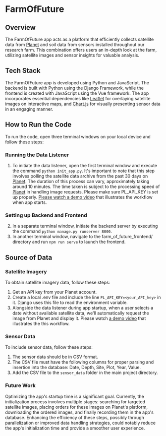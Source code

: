 # FarmOfFuture

## Overview
The FarmOfFuture app acts as a platform that efficiently collects satellite data from [Planet](https://www.planet.com/) and soil data from sensors installed throughout our research farm. This combination offers users an in-depth look at the farm, utilizing satellite images and sensor insights for valuable analysis.

## Tech Stack
The FarmOfFuture app is developed using Python and JavaScript. The backend is built with Python using the Django Framework, while the frontend is created with JavaScript using the Vue framework. The app incorporates essential dependencies like [Leaflet](https://leafletjs.com/) for overlaying satellite images on interactive maps, and [Chart.js](https://www.chartjs.org/docs/latest/) for visually presenting sensor data in an engaging manner.

## How to Run the Code
To run the code, open three terminal windows on your local device and follow these steps:
### Running the Data Listener
1. To initiate the data listener, open the first terminal window and execute the command `python init_app.py`. It's important to note that this step involves polling the satellite data archive from the past 30 days on [Planet](https://www.planet.com/). The duration of this process can vary, approximately taking around 10 minutes. The time taken is subject to the processing speed of [Planet](https://www.planet.com/) in handling image requests. Please make sure PL_API_KEY is set up properly.
[Please watch a demo video](https://drive.google.com/file/d/1fD93gQeetTbgsGiLpswLROMIrq-tW_T6/view?usp=sharing) that illustrates the workflow when app starts.
### Setting up Backend and Frontend
2. In a separate terminal window, initiate the backend server by executing the command `python manage.py runserver 8000`.
3. In another terminal window, navigate to the farm_of_future_frontend/ directory and run `npm run serve` to launch the frontend.

## Source of Data

### Satellite Imagery

To obtain satellite imagery data, follow these steps:

1. Get an API key from your Planet account.
2. Create a local .env file and include the line `PL_API_KEY=<your_API_key>` in it. Django uses this file to read the environment variable.
3. Alongside the data listener during app startup, when a user selects a date without available satellite data, we'll automatically request the image from Planet and display it. Please watch [a demo video](https://drive.google.com/file/d/1hD6eraIvUZCnXmTvUthuk6SPReJRLi_6/view?usp=sharing) that illustrates the this workflow.
### Sensor Data

To include sensor data, follow these steps:

1. The sensor data should be in CSV format.
2. The CSV file must have the following columns for proper parsing and insertion into the database: Date, Depth, Site, Plot, Year, Value.
3. Add the CSV file to the `sensor_data` folder in the main project directory.

### Future Work
Optimizing the app's startup time is a significant goal. Currently, the initialization process involves multiple stages: searching for targeted satellite images, placing orders for these images on Planet's platform, downloading the ordered images, and finally recording them in the app's database. Enhancing the efficiency of these steps, possibly through parallelization or improved data handling strategies, could notably reduce the app's initialization time and provide a smoother user experience.
